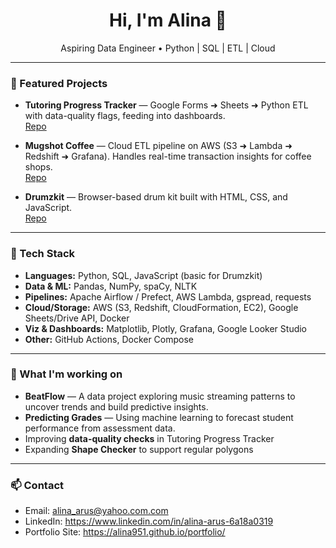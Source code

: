 <!-- Profile README for <alina951> -->
<h1 align="center">Hi, I'm  Alina 👋</h1>
<p align="center">Aspiring Data Engineer • Python | SQL | ETL | Cloud</p>



---


### 🚀 Featured Projects
- **Tutoring Progress Tracker** — Google Forms ➜ Sheets ➜ Python ETL with data-quality flags, feeding into dashboards.  
  [Repo](https://github.com/alina951/tutoring-progress-tracker) 

- **Mugshot Coffee** — Cloud ETL pipeline on AWS (S3 ➜ Lambda ➜ Redshift ➜ Grafana). Handles real-time transaction insights for coffee shops.  
  [Repo](https://github.com/alina951/mugshot-cafe) 



- **Drumzkit** — Browser-based drum kit built with HTML, CSS, and JavaScript.  
  [Repo](https://github.com/alina951/drumzkit) 

---


### 🧰 Tech Stack
- **Languages:** Python, SQL, JavaScript (basic for Drumzkit)
- **Data & ML:** Pandas, NumPy, spaCy, NLTK
- **Pipelines:** Apache Airflow / Prefect, AWS Lambda, gspread, requests
- **Cloud/Storage:** AWS (S3, Redshift, CloudFormation, EC2), Google Sheets/Drive API, Docker
- **Viz & Dashboards:** Matplotlib, Plotly, Grafana, Google Looker Studio
- **Other:** GitHub Actions, Docker Compose


---

### 📌 What I'm working on
- **BeatFlow** — A data project exploring music streaming patterns to uncover trends and build predictive insights.  
- **Predicting Grades** — Using machine learning to forecast student performance from assessment data.  
- Improving **data-quality checks** in Tutoring Progress Tracker  
- Expanding **Shape Checker** to support regular polygons  
  



---

### 📫 Contact
- Email: alina_arus@yahoo.com.com
- LinkedIn: https://www.linkedin.com/in/alina-arus-6a18a0319
- Portfolio Site: https://alina951.github.io/portfolio/
